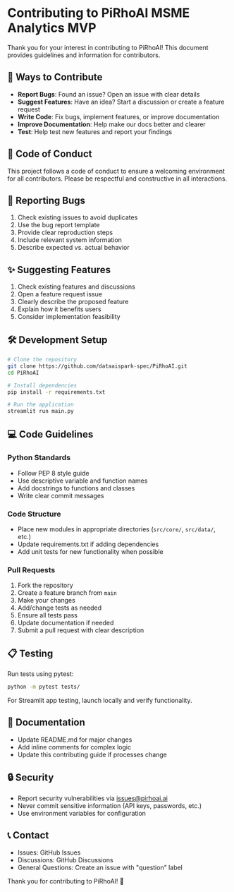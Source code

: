 # Contributing to PiRhoAI MSME Analytics MVP

Thank you for your interest in contributing to PiRhoAI! This document provides guidelines and information for contributors.

## 🚀 Ways to Contribute

- **Report Bugs**: Found an issue? Open an issue with clear details
- **Suggest Features**: Have an idea? Start a discussion or create a feature request
- **Write Code**: Fix bugs, implement features, or improve documentation
- **Improve Documentation**: Help make our docs better and clearer
- **Test**: Help test new features and report your findings

## 📝 Code of Conduct

This project follows a code of conduct to ensure a welcoming environment for all contributors. Please be respectful and constructive in all interactions.

## 🐛 Reporting Bugs

1. Check existing issues to avoid duplicates
2. Use the bug report template
3. Provide clear reproduction steps
4. Include relevant system information
5. Describe expected vs. actual behavior

## ✨ Suggesting Features

1. Check existing features and discussions
2. Open a feature request issue
3. Clearly describe the proposed feature
4. Explain how it benefits users
5. Consider implementation feasibility

## 🛠️ Development Setup

```bash
# Clone the repository
git clone https://github.com/dataaispark-spec/PiRhoAI.git
cd PiRhoAI

# Install dependencies
pip install -r requirements.txt

# Run the application
streamlit run main.py
```

## 💻 Code Guidelines

### Python Standards
- Follow PEP 8 style guide
- Use descriptive variable and function names
- Add docstrings to functions and classes
- Write clear commit messages

### Code Structure
- Place new modules in appropriate directories (`src/core/`, `src/data/`, etc.)
- Update requirements.txt if adding dependencies
- Add unit tests for new functionality when possible

### Pull Requests
1. Fork the repository
2. Create a feature branch from `main`
3. Make your changes
4. Add/change tests as needed
5. Ensure all tests pass
6. Update documentation if needed
7. Submit a pull request with clear description

## 📋 Testing

Run tests using pytest:
```bash
python -m pytest tests/
```

For Streamlit app testing, launch locally and verify functionality.

## 🎨 Documentation

- Update README.md for major changes
- Add inline comments for complex logic
- Update this contributing guide if processes change

## 🔒 Security

- Report security vulnerabilities via issues@pirhoai.ai
- Never commit sensitive information (API keys, passwords, etc.)
- Use environment variables for configuration

## 📞 Contact

- Issues: GitHub Issues
- Discussions: GitHub Discussions
- General Questions: Create an issue with "question" label

Thank you for contributing to PiRhoAI! 🎉
